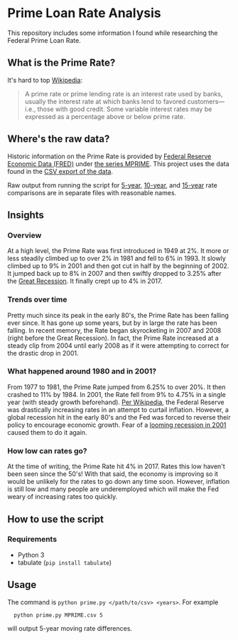 # Prime Loan Rate Analysis

This repository includes some information I found while researching the Federal Prime Loan Rate.

## What is the Prime Rate?

It's hard to top [Wikipedia](https://en.wikipedia.org/wiki/Prime_rate):

> A prime rate or prime lending rate is an interest rate used by banks, usually the interest rate at which banks lend to favored customers—i.e., those with good credit. Some variable interest rates may be expressed as a percentage above or below prime rate.

## Where's the raw data?

Historic information on the Prime Rate is provided by [Federal Reserve Economic Data (FRED)](https://fred.stlouisfed.org/) under [the series MPRIME](https://fred.stlouisfed.org/series/MPRIME). This project uses the data found in the [CSV export of the data](https://fred.stlouisfed.org/graph/fredgraph.csv?id=MPRIME).

Raw output from running the script for [5-year](5-year.md), [10-year](10-year.md), and [15-year](15-year.md) rate comparisons are in separate files with reasonable names.

## Insights

### Overview

At a high level, the Prime Rate was first introduced in 1949 at 2%. It more or less steadily climbed up to over 2% in 1981 and fell to 6% in 1993. It slowly climbed up to 9% in 2001 and then got cut in half by the beginning of 2002. It jumped back up to 8% in 2007 and then swiftly dropped to 3.25% after the [Great Recession](https://en.wikipedia.org/wiki/Great_Recession). It finally crept up to 4% in 2017.

### Trends over time

Pretty much since its peak in the early 80's, the Prime Rate has been falling ever since. It has gone up some years, but by  in large the rate has been falling. In recent memory, the Rate began skyrocketing in 2007 and 2008 (right before the Great Recession). In fact, the Prime Rate increased at a steady clip from 2004 until early 2008 as if it were attempting to correct for the drastic drop in 2001.

### What happened around 1980 and in 2001?

From 1977 to 1981, the Prime Rate jumped from 6.25% to over 20%. It then crashed to 11% by 1984. In 2001, the Rate fell from 9% to 4.75% in a single year (with steady growth beforehand). [Per Wikipedia](https://en.wikipedia.org/wiki/Early_1980s_recession#United_States), the Federal Reserve was drastically increasing rates in an attempt to curtail inflation. However, a global recession hit in the early 80's and the Fed was forced to reverse their policy to encourage economic growth. Fear of a [looming recession in 2001](http://cnnfn.cnn.com/2001/10/02/economy/fed/) caused them to do it again.

### How low can rates go?

At the time of writing, the Prime Rate hit 4% in 2017. Rates this low haven't been seen since the 50's! With that said, the economy is improving so it would be unlikely for the rates to go down any time soon. However, inflation is still low and many people are underemployed which will make the Fed weary of increasing rates too quickly.

## How to use the script

### Requirements

* Python 3
* tabulate (`pip install tabulate`)

## Usage

The command is `python prime.py </path/to/csv> <years>`. For example

      python prime.py MPRIME.csv 5

will output 5-year moving rate differences.
